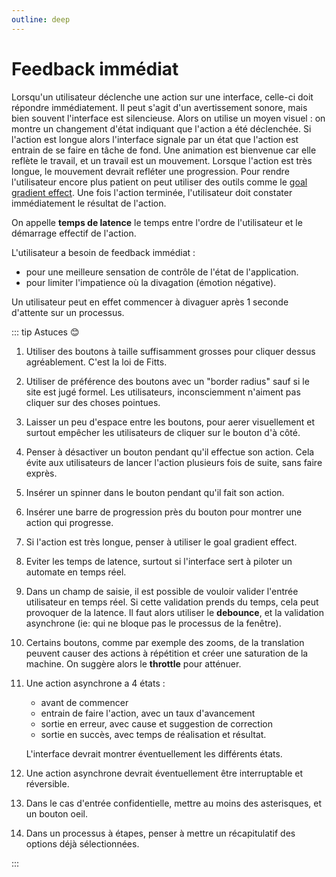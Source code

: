 ```yaml
---
outline: deep
---
```


# Feedback immédiat

Lorsqu'un utilisateur déclenche une action sur une interface, celle-ci doit
répondre immédiatement. Il peut s'agit d'un avertissement sonore, mais bien
souvent l'interface est silencieuse. Alors on utilise un moyen visuel : on
montre un changement d'état indiquant que l'action a été déclenchée. Si l'action
est longue alors l'interface signale par un état que l'action est entrain de se
faire en tâche de fond. Une animation est bienvenue car elle reflète le travail,
et un travail est un mouvement. Lorsque l'action est très longue, le mouvement
devrait refléter une progression. Pour rendre l'utilisateur encore plus patient
on peut utiliser des outils comme le
[goal gradient effect](https://ux-lois.github.io/cards/02-effect-goal-gradient/).
Une fois l'action terminée, l'utilisateur doit constater immédiatement le
résultat de l'action.

On appelle **temps de latence** le temps entre l'ordre de l'utilisateur et le
démarrage effectif de l'action.

L'utilisateur a besoin de feedback immédiat :

- pour une meilleure sensation de contrôle de l'état de l'application.
- pour limiter l'impatience où la divagation (émotion négative).

Un utilisateur peut en effet commencer à divaguer après 1 seconde d'attente sur
un processus.

::: tip Astuces 😊

1. Utiliser des boutons à taille suffisamment grosses pour cliquer dessus
   agréablement. C'est la loi de Fitts.
2. Utiliser de préférence des boutons avec un "border radius" sauf si le site
   est jugé formel. Les utilisateurs, inconsciemment n'aiment pas cliquer sur
   des choses pointues.
3. Laisser un peu d'espace entre les boutons, pour aerer visuellement et surtout
   empêcher les utilisateurs de cliquer sur le bouton d'à côté.
4. Penser à désactiver un bouton pendant qu'il effectue son action. Cela évite
   aux utilisateurs de lancer l'action plusieurs fois de suite, sans faire
   exprès.
5. Insérer un spinner dans le bouton pendant qu'il fait son action.
6. Insérer une barre de progression près du bouton pour montrer une action qui
   progresse.
7. Si l'action est très longue, penser à utiliser le goal gradient effect.
8. Eviter les temps de latence, surtout si l'interface sert à piloter un
   automate en temps réel.
9. Dans un champ de saisie, il est possible de vouloir valider l'entrée
   utilisateur en temps réel. Si cette validation prends du temps, cela peut
   provoquer de la latence. Il faut alors utiliser le **debounce**, et la
   validation asynchrone (ie: qui ne bloque pas le processus de la fenêtre).
10. Certains boutons, comme par exemple des zooms, de la translation peuvent
    causer des actions à répétition et créer une saturation de la machine. On
    suggère alors le **throttle** pour atténuer.
11. Une action asynchrone a 4 états :

    - avant de commencer
    - entrain de faire l'action, avec un taux d'avancement
    - sortie en erreur, avec cause et suggestion de correction
    - sortie en succès, avec temps de réalisation et résultat.

    L'interface devrait montrer éventuellement les différents états.

12. Une action asynchrone devrait éventuellement être interruptable et
    réversible.

13. Dans le cas d'entrée confidentielle, mettre au moins des asterisques, et un
    bouton oeil.
14. Dans un processus à étapes, penser à mettre un récapitulatif des options
    déjà sélectionnées.

:::
